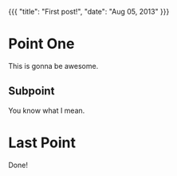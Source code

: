 {{{
  "title": "First post!",
  "date": "Aug 05, 2013"
}}}

Point One
=========

This is gonna be awesome.

Subpoint
--------

You know what I mean.

Last Point
==========

Done!